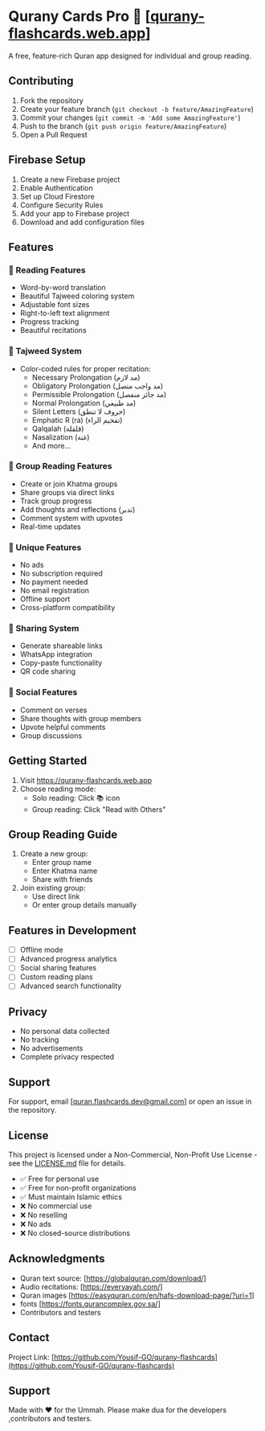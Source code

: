 # Qurany Cards Pro 🕌 [[qurany-flashcards.web.app](https://qurany-flashcards.web.app/)]

A free, feature-rich Quran app designed for individual and group reading.

## Contributing

1. Fork the repository
2. Create your feature branch (`git checkout -b feature/AmazingFeature`)
3. Commit your changes (`git commit -m 'Add some AmazingFeature'`)
4. Push to the branch (`git push origin feature/AmazingFeature`)
5. Open a Pull Request

## Firebase Setup

1. Create a new Firebase project
2. Enable Authentication
3. Set up Cloud Firestore
4. Configure Security Rules
5. Add your app to Firebase project
6. Download and add configuration files

## Features

### 📖 Reading Features
- Word-by-word translation
- Beautiful Tajweed coloring system
- Adjustable font sizes
- Right-to-left text alignment
- Progress tracking
- Beautiful recitations

### 🎨 Tajweed System
- Color-coded rules for proper recitation:
  - Necessary Prolongation (مد لازم)
  - Obligatory Prolongation (مد واجب متصل)
  - Permissible Prolongation (مد جائز منفصل)
  - Normal Prolongation (مد طبيعي)
  - Silent Letters (حروف لا تنطق)
  - Emphatic R (ra) (تفخيم الراء)
  - Qalqalah (قلقلة)
  - Nasalization (غنة)
  - And more...

### 👥 Group Reading Features
- Create or join Khatma groups
- Share groups via direct links
- Track group progress
- Add thoughts and reflections (تدبر)
- Comment system with upvotes
- Real-time updates

### 🌟 Unique Features
- No ads
- No subscription required
- No payment needed
- No email registration
- Offline support
- Cross-platform compatibility

### 🔄 Sharing System
- Generate shareable links
- WhatsApp integration
- Copy-paste functionality
- QR code sharing

### 💭 Social Features
- Comment on verses
- Share thoughts with group members
- Upvote helpful comments
- Group discussions

## Getting Started
1. Visit https://qurany-flashcards.web.app
2. Choose reading mode:
   - Solo reading: Click 📚 icon
   - Group reading: Click "Read with Others"

## Group Reading Guide
1. Create a new group:
   - Enter group name
   - Enter Khatma name
   - Share with friends
2. Join existing group:
   - Use direct link
   - Or enter group details manually

## Features in Development

- [ ] Offline mode
- [ ] Advanced progress analytics
- [ ] Social sharing features
- [ ] Custom reading plans
- [ ] Advanced search functionality

## Privacy
- No personal data collected
- No tracking
- No advertisements
- Complete privacy respected

## Support

For support, email [quran.flashcards.dev@gmail.com] or open an issue in the repository.

## License

This project is licensed under a Non-Commercial, Non-Profit Use License - see the [LICENSE.md](LICENSE.md) file for details.

- ✅ Free for personal use
- ✅ Free for non-profit organizations
- ✅ Must maintain Islamic ethics
- ❌ No commercial use
- ❌ No reselling
- ❌ No ads
- ❌ No closed-source distributions

## Acknowledgments

- Quran text source: [https://globalquran.com/download/]
- Audio recitations: [https://everyayah.com/]
- Quran images [https://easyquran.com/en/hafs-download-page/?uri=1]
- fonts [https://fonts.qurancomplex.gov.sa/]
- Contributors and testers 

## Contact

Project Link: [https://github.com/Yousif-GO/qurany-flashcards](https://github.com/Yousif-GO/qurany-flashcards)

## Support

Made with ❤️ for the Ummah. Please make dua for the developers ,contributors and testers.
